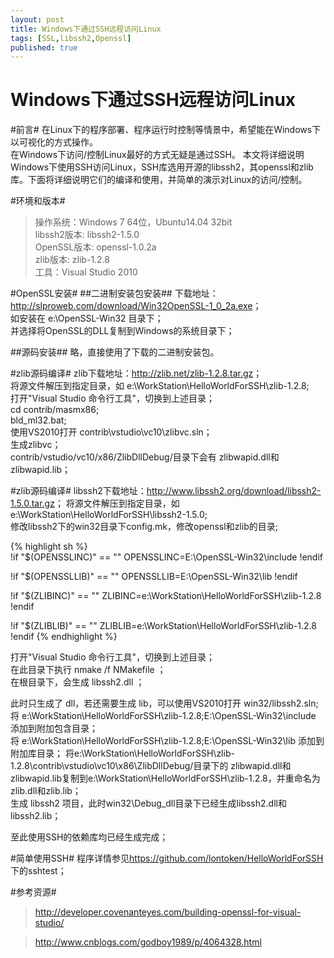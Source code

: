 ```yaml
---
layout: post  
title: Windows下通过SSH远程访问Linux
tags: [SSL,libssh2,Openssl]
published: true
---
```


Windows下通过SSH远程访问Linux  
====

#前言#
在Linux下的程序部署、程序运行时控制等情景中，希望能在Windows下以可视化的方式操作。  
在Windows下访问/控制Linux最好的方式无疑是通过SSH。 
本文将详细说明Windows下使用SSH访问Linux，SSH库选用开源的libssh2，其openssl和zlib库。下面将详细说明它们的编译和使用，并简单的演示对Linux的访问/控制。   

<!--more-->

#环境和版本#
>    操作系统：Windows 7 64位，Ubuntu14.04 32bit   
>    libssh2版本: libssh2-1.5.0  
>    OpenSSL版本: openssl-1.0.2a  
>    zlib版本: zlib-1.2.8  
>	 工具：Visual Studio 2010  


#OpenSSL安装#
##二进制安装包安装## 
下载地址：<a>http://slproweb.com/download/Win32OpenSSL-1_0_2a.exe</a>；  
如安装在 e:\OpenSSL-Win32 目录下；   
并选择将OpenSSL的DLL复制到Windows的系统目录下；   

##源码安装## 
略，直接使用了下载的二进制安装包。 


#zlib源码编译#
zlib下载地址：<a>http://zlib.net/zlib-1.2.8.tar.gz</a>；  
将源文件解压到指定目录，如 e:\WorkStation\HelloWorldForSSH\zlib-1.2.8\;   
打开"Visual Studio 命令行工具"，切换到上述目录；  
cd contrib/masmx86;   
bld_ml32.bat;   
使用VS2010打开 contrib\vstudio\vc10\zlibvc.sln；  
生成zlibvc；  
contrib/vstudio/vc10/x86/ZlibDllDebug/目录下会有 zlibwapid.dll和zlibwapid.lib；  


#zlib源码编译#
libssh2下载地址：<a>http://www.libssh2.org/download/libssh2-1.5.0.tar.gz</a>； 
将源文件解压到指定目录，如 e:\WorkStation\HelloWorldForSSH\libssh2-1.5.0\;  
修改libssh2下的win32目录下config.mk，修改openssl和zlib的目录;  

{% highlight sh %}   
!if "$(OPENSSLINC)" == ""
OPENSSLINC=E:\OpenSSL-Win32\include
!endif

!if "$(OPENSSLLIB)" == ""
OPENSSLLIB=E:\OpenSSL-Win32\lib
!endif

!if "$(ZLIBINC)" == ""
ZLIBINC=e:\WorkStation\HelloWorldForSSH\zlib-1.2.8
!endif

!if "$(ZLIBLIB)" == ""
ZLIBLIB=e:\WorkStation\HelloWorldForSSH\zlib-1.2.8
!endif
{% endhighlight %}

打开"Visual Studio 命令行工具"，切换到上述目录；  
在此目录下执行 nmake /f NMakefile ；   
在根目录下，会生成 libssh2.dll ；  

此时只生成了 dll，若还需要生成 lib，可以使用VS2010打开 win32/libssh2.sln;   
将 e:\WorkStation\HelloWorldForSSH\zlib-1.2.8;E:\OpenSSL-Win32\include 添加到附加包含目录；  
将 e:\WorkStation\HelloWorldForSSH\zlib-1.2.8;E:\OpenSSL-Win32\lib 添加到附加库目录； 
将e:\WorkStation\HelloWorldForSSH\zlib-1.2.8\contrib\vstudio\vc10\x86\ZlibDllDebug/目录下的 zlibwapid.dll和zlibwapid.lib复制到e:\WorkStation\HelloWorldForSSH\zlib-1.2.8，并重命名为zlib.dll和zlib.lib；   
生成 libssh2 项目，此时win32\Debug_dll目录下已经生成libssh2.dll和libssh2.lib；  

至此使用SSH的依赖库均已经生成完成； 


#简单使用SSH#
程序详情参见<a>https://github.com/lontoken/HelloWorldForSSH</a>下的sshtest；  


#参考资源#
>	<a>http://developer.covenanteyes.com/building-openssl-for-visual-studio/</a>

>	<a>http://www.cnblogs.com/godboy1989/p/4064328.html</a>